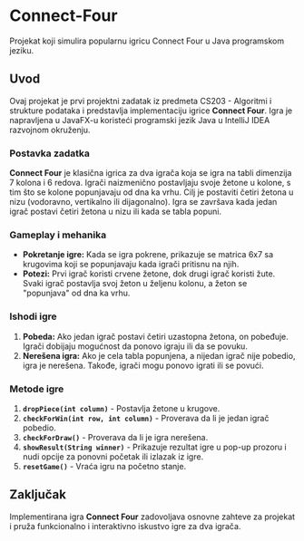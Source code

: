 # Connect-Four
Projekat koji simulira popularnu igricu Connect Four u Java programskom jeziku.

## Uvod

Ovaj projekat je prvi projektni zadatak iz predmeta CS203 - Algoritmi i strukture podataka i predstavlja implementaciju igrice **Connect Four**. Igra je napravljena u JavaFX-u koristeći programski jezik Java u IntelliJ IDEA razvojnom okruženju.

### Postavka zadatka

**Connect Four** je klasična igrica za dva igrača koja se igra na tabli dimenzija 7 kolona i 6 redova. Igrači naizmenično postavljaju svoje žetone u kolone, s tim što se kolone popunjavaju od dna ka vrhu. Cilj je postaviti četiri žetona u nizu (vodoravno, vertikalno ili dijagonalno). Igra se završava kada jedan igrač postavi četiri žetona u nizu ili kada se tabla popuni.

### Gameplay i mehanika

- **Pokretanje igre:** Kada se igra pokrene, prikazuje se matrica 6x7 sa krugovima koji se popunjavaju kada igrači pritisnu na njih.
- **Potezi:** Prvi igrač koristi crvene žetone, dok drugi igrač koristi žute. Svaki igrač postavlja svoj žeton u željenu kolonu, a žeton se "popunjava" od dna ka vrhu.

### Ishodi igre

1. **Pobeda:** Ako jedan igrač postavi četiri uzastopna žetona, on pobeđuje. Igrači dobijaju mogućnost da ponovo igraju ili da se povuku.
2. **Nerešena igra:** Ako je cela tabla popunjena, a nijedan igrač nije pobedio, igra je nerešena. Takođe, igrači mogu ponovo igrati ili se povući.

### Metode igre

1. **`dropPiece(int column)`** - Postavlja žetone u krugove.
2. **`checkForWin(int row, int column)`** - Proverava da li je jedan igrač pobedio.
3. **`checkForDraw()`** - Proverava da li je igra nerešena.
4. **`showResult(String winner)`** - Prikazuje rezultat igre u pop-up prozoru i nudi opcije za ponovni početak ili izlazak iz igre.
5. **`resetGame()`** - Vraća igru na početno stanje.

## Zaključak

Implementirana igra **Connect Four** zadovoljava osnovne zahteve za projekat i pruža funkcionalno i interaktivno iskustvo igre za dva igrača.

